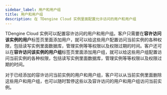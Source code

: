 ```yaml
---
sidebar_label: 用户和用户组
title: 用户和用户组
description: 在 TDengine Cloud 实例里面配置允许访问的用户和用户组
---
```


TDengine Cloud 实例可以配置容许访问的用户和用户组。客户只需要在**容许访问该实例的用户**标签页里面添加用户，就可以给这些用户配置访问当前实例的各种权限，包括读写实例里面数据库，管理实例等等权限以及权限过期的时间。客户还可以在**容许访问该实例的用户组**标签页里面添加用户组，就可以给这些用户组配置访问当前实例的各种权限，包括读写实例里面数据库，管理实例等等权限以及权限过期的时间。

对于已经添加的容许访问当前实例的用户和用户组，客户可以从当前实例里面删除这些用户和用户组，也可以随时暂停这些以及容许访问的用户和用户组访问当前实例。
